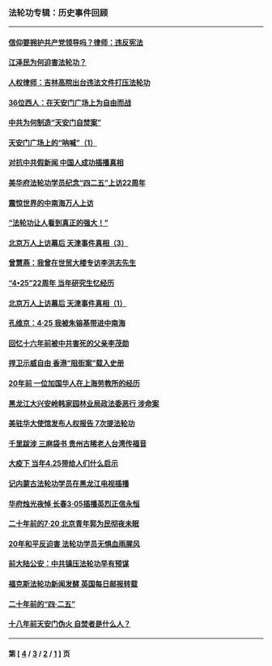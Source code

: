 ### 法轮功专辑：历史事件回顾
---
#### [信仰要拥护共产党领导吗？律师：违反宪法](../../pages/nf5793/n14061325.md) 
#### [江泽民为何迫害法轮功？](../../pages/nf5793/n13876324.md) 
#### [人权律师：吉林高院出台违法文件打压法轮功](../../pages/nf5793/n13825665.md) 
#### [36位西人：在天安门广场上为自由而战](../../pages/nf5793/n13390029.md) 
#### [中共为何制造“天安门自焚案”](../../pages/nf5793/n13183270.md) 
#### [天安门广场上的“呐喊”（1）](../../pages/nf5793/n13105277.md) 
#### [对抗中共假新闻 中国人成功插播真相](../../pages/nf5793/n12910618.md) 
#### [美华府法轮功学员纪念“四二五”上访22周年](../../pages/nf5793/n12904445.md) 
#### [震惊世界的中南海万人上访](../../pages/nf5793/n12903976.md) 
#### [“法轮功让人看到真正的强大！”](../../pages/nf5793/n12903195.md) 
#### [北京万人上访幕后 天津事件真相（3）](../../pages/nf5793/n12902807.md) 
#### [曾慧燕：我曾在世贸大楼专访李洪志先生](../../pages/nf5793/n12898729.md) 
#### [“4•25”22周年 当年研究生忆经历](../../pages/nf5793/n12894152.md) 
#### [北京万人上访幕后 天津事件真相（1）](../../pages/nf5793/n12885174.md) 
#### [孔维京：4·25 我被朱镕基带进中南海](../../pages/nf5793/n12864987.md) 
#### [回忆十六年前被中共害死的父亲李茂勋](../../pages/nf5793/n12880270.md) 
#### [捍卫示威自由 香港“阻街案”载入史册](../../pages/nf5793/n12811245.md) 
#### [20年前 一位加国华人在上海劳教所的经历](../../pages/nf5793/n12707932.md) 
#### [黑龙江大兴安岭韩家园林业局政法委恶行 涉命案](../../pages/nf5793/n12622815.md) 
#### [美驻华大使馆发布人权报告 7次提法轮功](../../pages/nf5793/n12520541.md) 
#### [千里跋涉 三麻袋书 贵州古稀老人台湾传福音](../../pages/nf5793/n12198750.md) 
#### [大疫下 当年4.25带给人们什么启示](../../pages/nf5793/n12058565.md) 
#### [记内蒙古法轮功学员在黑龙江电视插播](../../pages/nf5793/n11699194.md) 
#### [华府烛光夜悼 长春3·05插播英烈正信永恒](../../pages/nf5793/n11397432.md) 
#### [二十年前的7·20 北京青年郭为民彻夜未眠](../../pages/nf5793/n11354195.md) 
#### [20年和平反迫害 法轮功学员无惧血雨腥风](../../pages/nf5793/n11348279.md) 
#### [前大陆公安：中共镇压法轮功早有预谋](../../pages/nf5793/n11352168.md) 
#### [福克斯法轮功新闻发酵  英国每日邮报转载](../../pages/nf5793/n11285952.md) 
#### [二十年前的“四·二五”](../../pages/nf5793/n11207639.md) 
#### [十八年前天安门伪火 自焚者是什么人？](../../pages/nf5793/n10996556.md) 

---
#### 第 [ [4](./4.md) / [3](./3.md) / [2](./2.md) / [1](./1.md) ] 页
